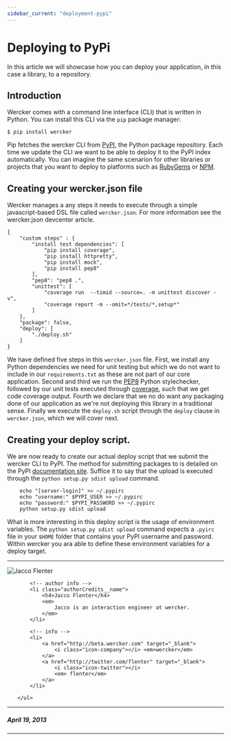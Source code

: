 ```yaml
---
sidebar_current: "deployment-pypi"
---
```



# Deploying to PyPi

In this article we will showcase how you can deploy your application, in this case a library, to a repository.

## Introduction
Wercker comes with a command line interface (CLI) that is written in Python. You can install this CLI via the `pip` package manager:

    $ pip install wercker

Pip fetches the wercker CLI from [PyPI](https://pypi.python.org/), the Python package repository. Each time we update the CLI we want to be able to deploy it to the PyPI index automatically.
You can imagine the same scenarion for other libraries or projects that you want to deploy to platforms such as [RubyGems](http://rubygems.org/) or [NPM](http://npmjs.org).

## Creating your wercker.json file

Wercker manages a any steps it needs to execute through a simple javascript-based DSL file called `wercker.json`. For more information see the wercker.json devcenter article.

	{
	    "custom steps" : {
	        "install test dependencies": [
	            "pip install coverage",
	            "pip install httpretty",
	            "pip install mock",
	            "pip install pep8"
	        ],
	        "pep8": "pep8 .",
	        "unittest": [
	            "coverage run  --timid --source=. -m unittest discover -v",
	            "coverage report -m --omit=*/tests/*,setup*"
	        ]
	    },
	    "package": false,
	    "deploy": [
	        "./deploy.sh"
	    ]
	}

We have defined five steps in this `wercker.json` file. First, we install any Python dependencies we need for unit testing but which we do not want to include in our `requirements.txt` as these are not part of our core application. Second and third we run the [PEP8](http://www.python.org/dev/peps/pep-0008/) Python stylechecker, followed by our unit tests executed through [coverage](http://nedbatchelder.com/code/coverage/), such that we get code coverage output. Fourth we declare that we no do want any packaging done of our application as we're not deploying this library in a traditional sense. Finally we execute the `deploy.sh` script through the `deploy` clause in `wercker.json`, which we will cover next.

## Creating your deploy script.

We are now ready to create our actual deploy script that we submit the wercker CLI to PyPI. The method for submitting packages to is detailed on the PyPI [documentation site](http://docs.python.org/3/distutils/packageindex.html). Suffice it to say that the upload is executed through the `python setup.py sdist upload` command.

		echo "[server-login]" >> ~/.pypirc
		echo "username:" $PYPI_USER >> ~/.pypirc
		echo "password:" $PYPI_PASSWORD >> ~/.pypirc
		python setup.py sdist upload

What is more interesting in this deploy script is the usage of environment variables. The `python setup.py sdist upload` command expects a `.pyirc` file in your `$HOME` folder that contains your PyPI username and password. Within wercker you ara able to define these environment variables for a deploy target.

-------

<div class="authorCredits">
    <span class="profile-picture">
        <img src="https://secure.gravatar.com/avatar/7d9ef3d3f6911e6e4f9c51f6d99c48f8?d=identicon&s=192" alt="Jacco Flenter"/>
    </span>
    <ul class="authorCredits">

        <!-- author info -->
        <li class="authorCredits__name">
            <h4>Jacco Flenter</h4>
            <em>
                Jacco is an interaction engineer at wercker.
            </em>
        </li>

        <!-- info -->
        <li>
            <a href="http://beta.wercker.com" target="_blank">
                <i class="icon-company"></i> <em>wercker</em>
            </a>
            <a href="http://twitter.com/flenter" target="_blank">
                <i class="icon-twitter"></i>
                <em> flenter</em>
            </a>
        </li>

    </ul>
</div>

-------
##### April 19, 2013
-------